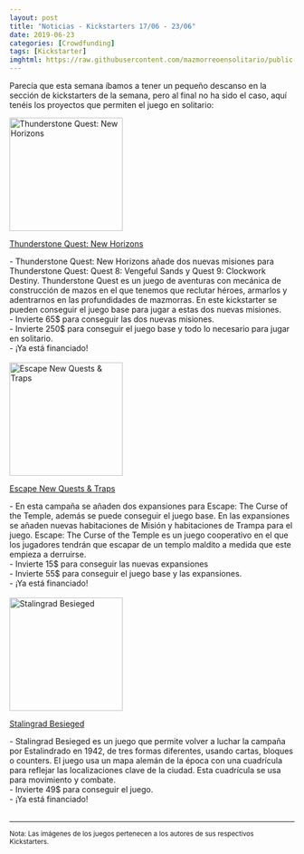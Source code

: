 ```yaml
---
layout: post
title: "Noticias - Kickstarters 17/06 - 23/06"
date: 2019-06-23
categories: [Crowdfunding]
tags: [Kickstarter]
imghtml: https://raw.githubusercontent.com/mazmorreoensolitario/public-images/master/crowdfunding/crowdfunding-19-0617-0623.jpg
---
```


Parecía que esta semana íbamos a tener un pequeño descanso en la sección de 
kickstarters de la semana, pero al final no ha sido el caso, aquí tenéis los 
proyectos que permiten el juego en solitario:

<div class="row">
    <div class="col-md-3">
        <img width="200" height="200"
            src="https://ksr-ugc.imgix.net/assets/025/429/551/d65e4683812a1470e49774ce5a8ff8c5_original.png?ixlib=rb-2.0.0&w=680&fit=max&v=1560106205&auto=format&gif-q=50&lossless=true&s=e59f786e0998a510ef73922f7fc91d51"
            class="img-thumbnail" alt="Thunderstone Quest: New Horizons">
    </div>
    <div class="col-md-9">
        <p>
            <a target="_blank" 
                href="https://www.kickstarter.com/projects/alderac/thunderstone-quest-new-horizons-from-aeg?ref=mazmorreoensolitario">
                Thunderstone Quest: New Horizons
            </a>
        </p>
           - Thunderstone Quest: New Horizons añade dos nuevas misiones para
           Thunderstone Quest: Quest 8: Vengeful Sands y Quest 9: Clockwork
           Destiny. Thunderstone Quest es un juego de aventuras con mecánica de
           construcción de mazos en el que tenemos que reclutar héroes,
           armarlos y adentrarnos en las profundidades de mazmorras.
           En este kickstarter se pueden conseguir el juego base para jugar a
           estas dos nuevas misiones.
           <br>
           - Invierte 65$ para conseguir las dos nuevas misiones.
           <br>
           - Invierte 250$ para conseguir el juego base y todo lo necesario
          para jugar en solitario.
          <br>
          - ¡Ya está financiado!
    </div>
</div>
<br>

<div class="row">
    <div class="col-md-3">
        <img width="200" height="200"
            src="https://ksr-ugc.imgix.net/assets/025/534/127/66303443f48f3c1901464e865a5c85f9_original.jpg?ixlib=rb-2.0.0&w=680&fit=max&v=1560910783&auto=format&gif-q=50&q=92&s=0f1cbac887415efc4551ae1349123b81"
            class="img-thumbnail" alt="Escape New Quests & Traps">
    </div>
    <div class="col-md-9">
        <p>
            <a target="_blank" 
                href="https://www.kickstarter.com/projects/1016374822/escape-new-quests-and-traps?ref=mazmorreoensolitario">
                Escape New Quests & Traps
            </a>
        </p>
           - En esta campaña se añaden dos expansiones para Escape: The Curse
           of the Temple, además se puede conseguir el juego base. En las
           expansiones se añaden nuevas habitaciones de Misión y habitaciones
           de Trampa para el juego. Escape: The Curse of the Temple es un juego
           cooperativo en el que los jugadores tendrán que escapar de un templo
           maldito a medida que este empieza a derruirse. 
           <br>
           - Invierte 15$ para conseguir las nuevas expansiones
           <br>
           - Invierte 55$ para conseguir el juego base y las expansiones.
          <br>
          - ¡Ya está financiado!
    </div>
</div>
<br>

<div class="row">
    <div class="col-md-3">
        <img width="200" height="200"
            src="https://ksr-ugc.imgix.net/assets/025/456/704/d1492b80a3597139c70596673dd8bcca_original.jpg?ixlib=rb-2.0.0&w=680&fit=max&v=1560293784&auto=format&gif-q=50&q=92&s=18333ad14bc3ec8ffd90c246ebb12d88"
            class="img-thumbnail" alt="Stalingrad Besieged">
    </div>
    <div class="col-md-9">
        <p>
            <a target="_blank" 
                href="https://www.kickstarter.com/projects/1456271622/stalingrad-besieged?ref=mazmorreoensolitario">
                Stalingrad Besieged
            </a>
        </p>
           - Stalingrad Besieged es un juego que permite volver a luchar la
           campaña por Estalindrado en 1942, de tres formas diferentes, usando
           cartas, bloques o counters. El juego usa un mapa alemán de la época
           con una cuadrícula para reflejar las localizaciones clave de la
           ciudad. Esta cuadrícula se usa para movimiento y combate.
           <br>
           - Invierte 49$ para conseguir el juego.
          <br>
          - ¡Ya está financiado!
    </div>
</div>
<br>

<hr>

<small>Nota: Las imágenes de los juegos pertenecen a los autores de sus
respectivos Kickstarters.</small>

